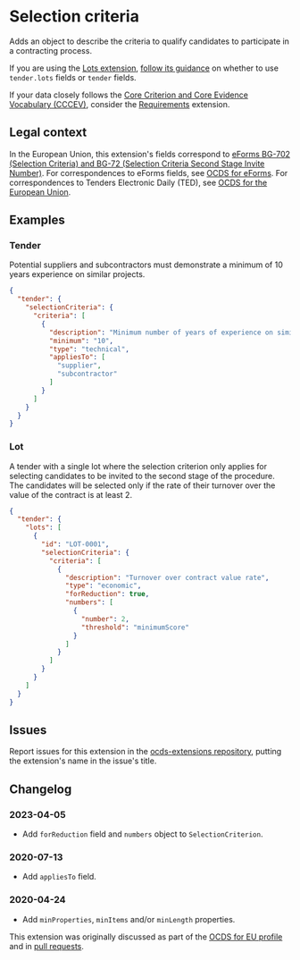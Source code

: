 # Selection criteria

Adds an object to describe the criteria to qualify candidates to participate in a contracting process.

If you are using the [Lots extension](https://extensions.open-contracting.org/en/extensions/lots/master/), [follow its guidance](https://extensions.open-contracting.org/en/extensions/lots/master/#usage) on whether to use `tender.lots` fields or `tender` fields.

If your data closely follows the [Core Criterion and Core Evidence Vocabulary (CCCEV)](https://semiceu.github.io/CCCEV/), consider the [Requirements](https://extensions.open-contracting.org/en/extensions/requirements/master/) extension.

## Legal context

In the European Union, this extension's fields correspond to [eForms BG-702 (Selection Criteria) and BG-72 (Selection Criteria Second Stage Invite Number)](https://docs.ted.europa.eu/eforms/latest/reference/business-terms/). For correspondences to eForms fields, see [OCDS for eForms](https://standard.open-contracting.org/profiles/eforms/latest/en/). For correspondences to Tenders Electronic Daily (TED), see [OCDS for the European Union](http://standard.open-contracting.org/profiles/eu/latest/en/).

## Examples

### Tender

Potential suppliers and subcontractors must demonstrate a minimum of 10 years experience on similar projects.

```json
{
  "tender": {
    "selectionCriteria": {
      "criteria": [
        {
          "description": "Minimum number of years of experience on similar projects",
          "minimum": "10",
          "type": "technical",
          "appliesTo": [
            "supplier",
            "subcontractor"
          ]
        }
      ]
    }
  }
}
```

### Lot

A tender with a single lot where the selection criterion only applies for selecting candidates to be invited to the second stage of the procedure. The candidates will be selected only if the rate of their turnover over the value of the contract is at least 2.

```json
{
  "tender": {
    "lots": [
      {
        "id": "LOT-0001",
        "selectionCriteria": {
          "criteria": [
            {
              "description": "Turnover over contract value rate",
              "type": "economic",
              "forReduction": true,
              "numbers": [
                {
                  "number": 2,
                  "threshold": "minimumScore"
                }
              ]
            }
          ]
        }
      }
    ]
  }
}
```

## Issues

Report issues for this extension in the [ocds-extensions repository](https://github.com/open-contracting/ocds-extensions/issues), putting the extension's name in the issue's title.

## Changelog

### 2023-04-05

* Add `forReduction` field and `numbers` object to `SelectionCriterion`.

### 2020-07-13

* Add `appliesTo` field.

### 2020-04-24

* Add `minProperties`, `minItems` and/or `minLength` properties.

This extension was originally discussed as part of the [OCDS for EU profile](https://github.com/open-contracting-extensions/european-union/issues) and in [pull requests](https://github.com/open-contracting-extensions/ocds_selectionCriteria_extension/pulls?q=is%3Apr+is%3Aclosed).
